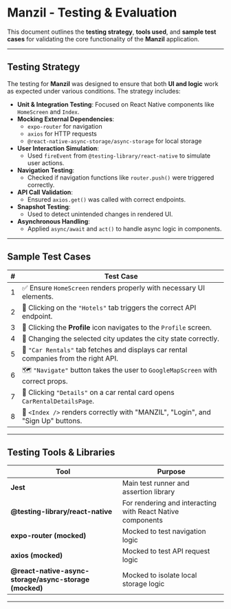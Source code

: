 # Manzil - Testing & Evaluation

This document outlines the **testing strategy**, **tools used**, and **sample test cases** for validating the core functionality of the **Manzil** application.

---

## Testing Strategy

The testing for **Manzil** was designed to ensure that both **UI and logic** work as expected under various conditions. The strategy includes:

- **Unit & Integration Testing**: Focused on React Native components like `HomeScreen` and `Index`.
- **Mocking External Dependencies**:
  - `expo-router` for navigation
  - `axios` for HTTP requests
  - `@react-native-async-storage/async-storage` for local storage
- **User Interaction Simulation**:
  - Used `fireEvent` from `@testing-library/react-native` to simulate user actions.
- **Navigation Testing**:
  - Checked if navigation functions like `router.push()` were triggered correctly.
- **API Call Validation**:
  - Ensured `axios.get()` was called with correct endpoints.
- **Snapshot Testing**:
  - Used to detect unintended changes in rendered UI.
- **Asynchronous Handling**:
  - Applied `async/await` and `act()` to handle async logic in components.

---

## Sample Test Cases

| # | Test Case |
|---|-----------|
| 1 | ✅ Ensure `HomeScreen` renders properly with necessary UI elements. |
| 2 | 🔄 Clicking on the `"Hotels"` tab triggers the correct API endpoint. |
| 3 | 🚀 Clicking the **Profile** icon navigates to the `Profile` screen. |
| 4 | 🌆 Changing the selected city updates the city state correctly. |
| 5 | 🚗 `"Car Rentals"` tab fetches and displays car rental companies from the right API. |
| 6 | 🗺️ `"Navigate"` button takes the user to `GoogleMapScreen` with correct props. |
| 7 | 📄 Clicking `"Details"` on a car rental card opens `CarRentalDetailsPage`. |
| 8 | 🏁 `<Index />` renders correctly with "MANZIL", "Login", and "Sign Up" buttons. |

---

## Testing Tools & Libraries

| Tool | Purpose |
|------|---------|
| **Jest** | Main test runner and assertion library |
| **@testing-library/react-native** | For rendering and interacting with React Native components |
| **expo-router (mocked)** | Mocked to test navigation logic |
| **axios (mocked)** | Mocked to test API request logic |
| **@react-native-async-storage/async-storage (mocked)** | Mocked to isolate local storage logic |

---
